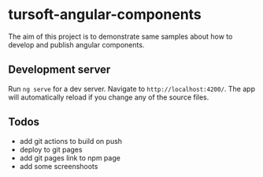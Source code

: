 # tursoft-angular-components

The aim of this project is to demonstrate same samples about how to develop and publish angular components.


## Development server

Run `ng serve` for a dev server. Navigate to `http://localhost:4200/`. The app will automatically reload if you change any of the source files.

## Todos

* add git actions to build on push
* deploy to git pages
* add git pages link to npm page
* add some screenshoots
